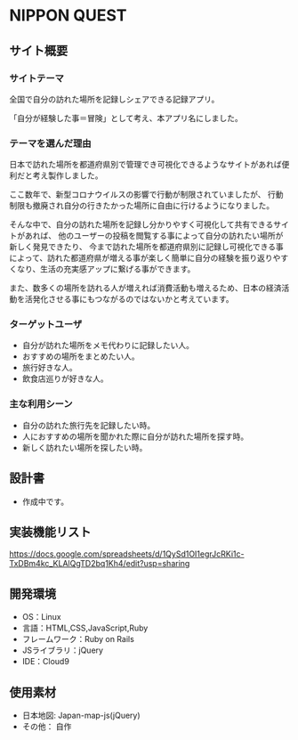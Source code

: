 
# NIPPON QUEST

## サイト概要
### サイトテーマ
全国で自分の訪れた場所を記録しシェアできる記録アプリ。

「自分が経験した事＝冒険」として考え、本アプリ名にしました。


### テーマを選んだ理由
日本で訪れた場所を都道府県別で管理でき可視化できるようなサイトがあれば便利だと考え製作しました。

ここ数年で、新型コロナウイルスの影響で行動が制限されていましたが、
行動制限も撤廃され自分の行きたかった場所に自由に行けるようになりました。

そんな中で、自分の訪れた場所を記録し分かりやすく可視化して共有できるサイトがあれば、
他のユーザーの投稿を閲覧する事によって自分の訪れたい場所が新しく発見できたり、
今まで訪れた場所を都道府県別に記録し可視化できる事によって、訪れた都道府県が増える事が楽しく簡単に自分の経験を振り返りやすくなり、生活の充実感アップに繋げる事ができます。

また、数多くの場所を訪れる人が増えれば消費活動も増えるため、日本の経済活動を活発化させる事にもつながるのではないかと考えています。



### ターゲットユーザ
- 自分が訪れた場所をメモ代わりに記録したい人。
- おすすめの場所をまとめたい人。
- 旅行好きな人。
- 飲食店巡りが好きな人。


### 主な利用シーン
- 自分の訪れた旅行先を記録したい時。
- 人におすすめの場所を聞かれた際に自分が訪れた場所を探す時。
- 新しく訪れたい場所を探したい時。


## 設計書
- 作成中です。

## 実装機能リスト
https://docs.google.com/spreadsheets/d/1QySd1OI1egrJcRKi1c-TxDBm4kc_KLAlQgTD2bq1Kh4/edit?usp=sharing

## 開発環境
- OS：Linux
- 言語：HTML,CSS,JavaScript,Ruby
- フレームワーク：Ruby on Rails
- JSライブラリ：jQuery
- IDE：Cloud9

## 使用素材
- 日本地図: Japan-map-js(jQuery)
- その他： 自作